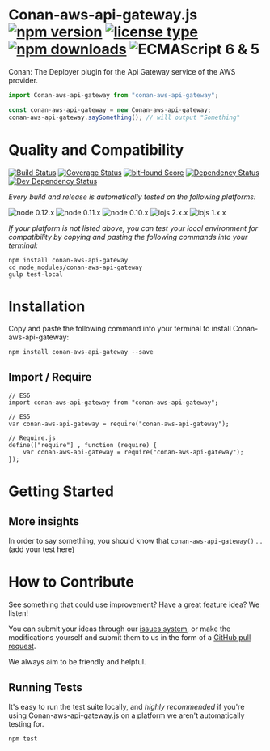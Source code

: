 # Conan-aws-api-gateway.js [![npm version](https://img.shields.io/npm/v/conan-aws-api-gateway.svg)](https://www.npmjs.com/package/conan-aws-api-gateway) [![license type](https://img.shields.io/npm/l/conan-aws-api-gateway.svg)](https://github.com/FreeAllMedia/conan-aws-api-gateway.git/blob/master/LICENSE) [![npm downloads](https://img.shields.io/npm/dm/conan-aws-api-gateway.svg)](https://www.npmjs.com/package/conan-aws-api-gateway) ![ECMAScript 6 & 5](https://img.shields.io/badge/ECMAScript-6%20/%205-red.svg)

Conan: The Deployer plugin for the Api Gateway service of the AWS provider.

```javascript
import Conan-aws-api-gateway from "conan-aws-api-gateway";

const conan-aws-api-gateway = new Conan-aws-api-gateway;
conan-aws-api-gateway.saySomething(); // will output "Something"
```

# Quality and Compatibility

[![Build Status](https://travis-ci.org/FreeAllMedia/conan-aws-api-gateway.png?branch=master)](https://travis-ci.org/FreeAllMedia/conan-aws-api-gateway) [![Coverage Status](https://coveralls.io/repos/FreeAllMedia/conan-aws-api-gateway/badge.svg)](https://coveralls.io/r/FreeAllMedia/conan-aws-api-gateway)  [![bitHound Score](https://www.bithound.io/github/FreeAllMedia/conan-aws-api-gateway/badges/score.svg)](https://www.bithound.io/github/FreeAllMedia/conan-aws-api-gateway)  [![Dependency Status](https://david-dm.org/FreeAllMedia/conan-aws-api-gateway.png?theme=shields.io)](https://david-dm.org/FreeAllMedia/conan-aws-api-gateway?theme=shields.io) [![Dev Dependency Status](https://david-dm.org/FreeAllMedia/conan-aws-api-gateway/dev-status.svg)](https://david-dm.org/FreeAllMedia/conan-aws-api-gateway?theme=shields.io#info=devDependencies)

*Every build and release is automatically tested on the following platforms:*

![node 0.12.x](https://img.shields.io/badge/node-0.12.x-brightgreen.svg) ![node 0.11.x](https://img.shields.io/badge/node-0.11.x-brightgreen.svg) ![node 0.10.x](https://img.shields.io/badge/node-0.10.x-brightgreen.svg)
![iojs 2.x.x](https://img.shields.io/badge/iojs-2.x.x-brightgreen.svg) ![iojs 1.x.x](https://img.shields.io/badge/iojs-1.x.x-brightgreen.svg)



*If your platform is not listed above, you can test your local environment for compatibility by copying and pasting the following commands into your terminal:*

```
npm install conan-aws-api-gateway
cd node_modules/conan-aws-api-gateway
gulp test-local
```

# Installation

Copy and paste the following command into your terminal to install Conan-aws-api-gateway:

```
npm install conan-aws-api-gateway --save
```

## Import / Require

```
// ES6
import conan-aws-api-gateway from "conan-aws-api-gateway";
```

```
// ES5
var conan-aws-api-gateway = require("conan-aws-api-gateway");
```

```
// Require.js
define(["require"] , function (require) {
    var conan-aws-api-gateway = require("conan-aws-api-gateway");
});
```

# Getting Started

## More insights

In order to say something, you should know that `conan-aws-api-gateway()` ... (add your test here)

# How to Contribute

See something that could use improvement? Have a great feature idea? We listen!

You can submit your ideas through our [issues system](https://github.com/FreeAllMedia/conan-aws-api-gateway/issues), or make the modifications yourself and submit them to us in the form of a [GitHub pull request](https://help.github.com/articles/using-pull-requests/).

We always aim to be friendly and helpful.

## Running Tests

It's easy to run the test suite locally, and *highly recommended* if you're using Conan-aws-api-gateway.js on a platform we aren't automatically testing for.

```
npm test
```


